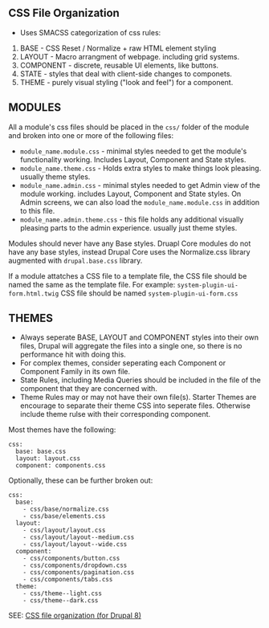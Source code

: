 ## CSS File Organization

- Uses SMACSS categorization of css rules:

1. BASE - CSS Reset / Normalize + raw HTML element styling
2. LAYOUT - Macro arrangment of webpage. including grid systems.
3. COMPONENT - discrete, reusable UI elements, like buttons.
4. STATE - styles that deal with client-side changes to componets.
5. THEME - purely visual styling ("look and feel") for a component.

## MODULES

All a module's css files should be placed in the `css/` folder of the module and broken into one or more of the following files: 

- `module_name.module.css` - minimal styles needed to get the module's functionality working. Includes Layout, Component and State styles.
- `module_name.theme.css` - Holds extra styles to make things look pleasing. usually theme styles.
- `module_name.admin.css` - minimal styles needed to get Admin view of the module working. includes Layout, Component and State styles. On Admin screens, we can also load the `module_name.module.css` in addition to this file.
- `module_name.admin.theme.css` - this file holds any additional visually pleasing parts to the admin experience. usually just theme styles.

Modules should never have any Base styles. Druapl Core modules do not have any base styles, instead Drupal Core uses the Normalize.css library augmented with `drupal.base.css` library.

If a module attatches a CSS file to a template file, the CSS file should be named the same as the template file. For example: `system-plugin-ui-form.html.twig` CSS file should be named `system-plugin-ui-form.css`

## THEMES

- Always seperate BASE, LAYOUT and COMPONENT styles into their own files, Drupal will aggregate the files into a single one, so there is no performance hit with doing this.
- For complex themes, consider seperating each Component or Component Family in its own file.
- State Rules, including Media Queries should be included in the file of the component that they are concerned with.
- Theme Rules may or may not have their own file(s). Starter Themes are encourage to separate their theme CSS into seperate files. Otherwise include theme rulse with their corresponding component.

Most themes have the following:
```
css:
  base: base.css
  layout: layout.css
  component: components.css
```
Optionally, these can be further broken out:
```
css:
  base: 
    - css/base/normalize.css
    - css/base/elements.css
  layout:
    - css/layout/layout.css
    - css/layout/layout--medium.css
    - css/layout/layout--wide.css
  component:
    - css/components/button.css
    - css/components/dropdown.css
    - css/components/pagination.css
    - css/components/tabs.css
  theme:
    - css/theme--light.css
    - css/theme--dark.css
```

SEE: [CSS file organization (for Drupal 8)](https://www.drupal.org/node/1887922)